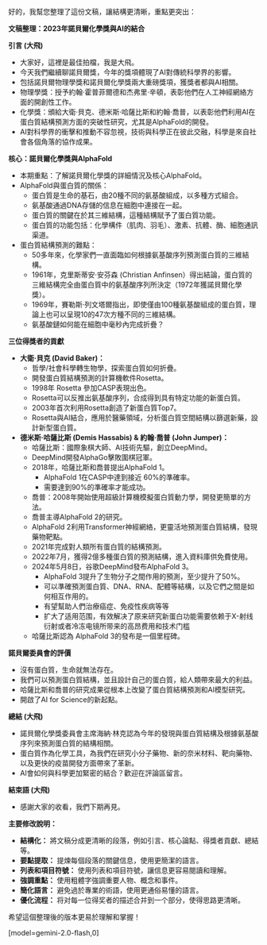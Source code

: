 好的，我幫您整理了這份文稿，讓結構更清晰，重點更突出：

**文稿整理：2023年諾貝爾化學獎與AI的結合**

**引言 (大飛)**

*   大家好，這裡是最佳拍檔，我是大飛。
*   今天我們繼續聊諾貝爾獎，今年的獎項體現了AI對傳統科學界的影響。
*   包括諾貝爾物理學獎和諾貝爾化學獎兩大重磅獎項，獲獎者都與AI相關。
*   物理學獎：授予約翰·霍普菲爾德和杰弗里·辛頓，表彰他們在人工神經網絡方面的開創性工作。
*   化學獎：頒給大衛·貝克、德米斯·哈薩比斯和約翰·喬普，以表彰他們利用AI在蛋白質結構預測方面的突破性研究，尤其是AlphaFold的開發。
*   AI對科學界的衝擊和推動不容忽視，技術與科學正在彼此交融，科學是來自社會各個角落的協作成果。

**核心：諾貝爾化學獎與AlphaFold**

*   本期重點：了解諾貝爾化學獎的詳細情況及核心AlphaFold。
*   AlphaFold與蛋白質的關係：
    *   蛋白質是生命的基石，由20種不同的氨基酸組成，以多種方式組合。
    *   氨基酸通過DNA存儲的信息在細胞中連接在一起。
    *   蛋白質的關鍵在於其三維結構，這種結構賦予了蛋白質功能。
    *   蛋白質的功能包括：化學構件（肌肉、羽毛）、激素、抗體、酶、細胞通訊渠道。
*   蛋白質結構預測的難點：
    *   50多年來，化學家們一直面臨如何根據氨基酸序列預測蛋白質的三維結構。
    *   1961年，克里斯蒂安·安芬森 (Christian Anfinsen）得出結論，蛋白質的三維結構完全由蛋白質中的氨基酸序列所決定（1972年獲諾貝爾化學獎）。
    *   1969年，賽勒斯·列文塔爾指出，即使僅由100種氨基酸組成的蛋白質，理論上也可以呈現10的47次方種不同的三維結構。
    *   氨基酸鏈如何能在細胞中毫秒內完成折疊？

**三位得獎者的貢獻**

*   **大衛·貝克 (David Baker)：**
    *   哲學/社會科學轉生物學，探索蛋白質如何折疊。
    *   開發蛋白質結構預測的計算機軟件Rosetta。
    *   1998年 Rosetta 參加CASP表現出色。
    *   Rosetta可以反推出氨基酸序列，合成得到具有特定功能的新蛋白質。
    *   2003年首次利用Rosetta創造了新蛋白質Top7。
    *   Rosetta與AI結合，應用於醫藥領域，分析蛋白質空間結構以篩選新藥，設計新型蛋白質。
*   **德米斯·哈薩比斯 (Demis Hassabis) & 約翰·喬普 (John Jumper)：**
    *   哈薩比斯：國際象棋大師、AI技術先驅，創立DeepMind。
    *   DeepMind開發AlphaGo擊敗圍棋冠軍。
    *   2018年，哈薩比斯和喬普提出AlphaFold 1。
        *   AlphaFold 1在CASP中達到接近 60%的準確率。
        *   需要達到90%的準確率才能成功。
    *   喬普：2008年開始使用超級計算機模擬蛋白質動力學，開發更簡單的方法。
    *   喬普主導AlphaFold 2的研究。
    *   AlphaFold 2利用Transformer神經網絡，更靈活地預測蛋白質結構，發現藥物靶點。
    *   2021年完成對人類所有蛋白質的結構預測。
    *   2022年7月，獲得2億多種蛋白質的預測結構，進入資料庫供免費使用。
    *   2024年5月8日，谷歌DeepMind發布AlphaFold 3。
        *   AlphaFold 3提升了生物分子之間作用的預測，至少提升了50%。
        *   可以準確預測蛋白質、DNA、RNA、配體等結構，以及它們之間是如何相互作用的。
        *   有望幫助人們治療癌症、免疫性疾病等等
        *   扩大了适用范围，有效解决了原来研究新蛋白功能需要依赖于X-射线衍射或者冷冻电镜所带来的高昂费用和技术门槛
    *   哈薩比斯認為 AlphaFold 3的發布是一個里程碑。

**諾貝爾委員會的評價**

*   沒有蛋白質，生命就無法存在。
*   我們可以預測蛋白質結構，並且設計自己的蛋白質，給人類帶來最大的利益。
*   哈薩比斯和喬普的研究成果從根本上改變了蛋白質結構預測和AI模型研究。
*   開啟了AI for Science的新起點。

**總結 (大飛)**

*   諾貝爾化學獎委員會主席海納·林克認為今年的發現與蛋白質結構及根據氨基酸序列來預測蛋白質的結構相關。
*   蛋白質作為化學工具，為我們在研究小分子藥物、新的奈米材料、靶向藥物、以及更快的疫苗開發方面帶來了革新。
*   AI會如何與科學更加緊密的結合？歡迎在評論區留言。

**結束語 (大飛)**

*   感謝大家的收看，我們下期再見。

**主要修改說明：**

*   **結構化：** 將文稿分成更清晰的段落，例如引言、核心論點、得獎者貢獻、總結等。
*   **要點提取：** 提煉每個段落的關鍵信息，使用更簡潔的語言。
*   **列表和項目符號：** 使用列表和項目符號，讓信息更容易閱讀和理解。
*   **強調重點：** 使用粗體字強調重要人物、概念和事件。
*   **簡化語言：** 避免過於專業的術語，使用更通俗易懂的語言。
*   **優化流程：** 将对每一位得奖者的描述合并到一个部分，使得思路更清晰。

希望這個整理後的版本更易於理解和掌握！

[model=gemini-2.0-flash,0]

